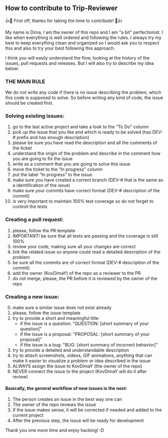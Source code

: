 ## How to contribute to Trip-Reviewer


👍🎉 First off, thanks for taking the time to contribute! 🎉👍

My name is Dima, I am the owner of this repo and I am "a bit" perfectionist. I like when everything is well ordered and following the rules. I always try my best to keep everything clean and organized so I would ask you to respect this and also to try your best following this approach.  

I think you will easily understand the flow, looking at the history of the issues, pull requests and releases. But I will also try to describe my idea below:

### THE MAIN RULE
We do not write any code if there is no issue describing the problem, which this code is supposed to solve. So before writing any kind of code, the issue should be created first.

### Solving existing issues: 
1) go to the last active project and take a look to the "To Do" column 
2) pick up the issue that you like and which is ready to be solved (has DEV-# prefix and has enough description)
3) please be sure you have read the description and all the comments of the ticket
4) understand the origin of the problem and describe in the comment how you are going to fix the issue
5) write as a comment that you are going to solve this issue
6) move the ticket to the “In progress" column
7) put the label “In progress” to the issue. 
8) make sure you have created a correct branch (DEV-# that is the same as a identification of the issue) 
9) make sure your commits have correct format (DEV-# description of the commit)
10) is very important to maintain 100% test coverage so do not forget to controll the tests

### Creating a pull request: 
1) please, follow the PR template
2) IMPORTANT! be sure that all tests are passing and the coverage is still 100%
3) review your code, making sure all your changes are correct
4) link the related issue so anyone could read a detailed description of the problem
5) be sure all the commits are of correct format (DEV-# description of the commit)
6) add the owner (KovDimaY) of the repo as a reviewer to the PR
7) do not merge, please, the PR before it is reviewed by the owner of the repo 

### Creating a new issue:
0) make sure a similar issue does not exist already
1) please, follow the issue template
2) try to provide a short and meaningful title:
    - if the issue is a question: "QUESTION: [short summary of your question]"
    - if the issue is a proposal: "PROPOSAL: [short summary of your proposal]"
    - if the issue is a bug: "BUG: [short summary of incorrect behavior]"
3) try to provide a detailed and understandable description
4) try to attach screenshots, videos, GIF animations, anything that can make it easier to visualize a problem or idea described in the issue
5) ALWAYS assign the issue to KovDimaY (the owner of the repo)
6) NEVER connect the issue to the project (KovDimaY will do it after review)

#### Basically, the general workflow of new issues is the next:
1) The person creates an issue in the best way one can
2) The owner of the repo reviews the issue
3) If the issue makes sense, it will be corrected if needed and added to the current project
4) After the previous step, the issue will be ready for development

Thank you one more time and enjoy hacking! :D